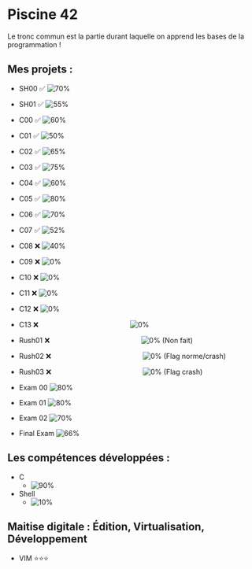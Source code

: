 # Piscine 42
Le tronc commun est la partie durant laquelle on apprend les bases de la programmation !
## Mes projets :
- SH00 :white_check_mark: ![70%](https://progress-bar.dev/70)
- SH01 :white_check_mark: ![55%](https://progress-bar.dev/55)
- C00 :white_check_mark: ![60%](https://progress-bar.dev/60)
- C01 :white_check_mark: ![50%](https://progress-bar.dev/50)
- C02 :white_check_mark: ![65%](https://progress-bar.dev/65)
- C03 :white_check_mark: ![75%](https://progress-bar.dev/75)
- C04 :white_check_mark: ![60%](https://progress-bar.dev/60)
- C05 :white_check_mark: ![80%](https://progress-bar.dev/80)
- C06 :white_check_mark: ![70%](https://progress-bar.dev/70)
- C07 :white_check_mark: ![52%](https://progress-bar.dev/52)
- C08 :x: ![40%](https://progress-bar.dev/40)
- C09 :x: ![0%](https://progress-bar.dev/0)
- C10 :x: ![0%](https://progress-bar.dev/0)
- C11 :x: ![0%](https://progress-bar.dev/0)
- C12 :x: ![0%](https://progress-bar.dev/0)
- C13 :x: &emsp;&emsp;&emsp;&emsp;&emsp;&emsp;&emsp;&emsp;&emsp;&emsp;&emsp;&emsp;&emsp;![0%](https://progress-bar.dev/0)
- Rush01 :x: &emsp;&emsp;&emsp;&emsp;&emsp;&emsp;&emsp;&emsp;&emsp;&emsp;&emsp;&emsp;&emsp;![0%](https://progress-bar.dev/0) (Non fait)
- Rush02 :x: &emsp;&emsp;&emsp;&emsp;&emsp;&emsp;&emsp;&emsp;&emsp;&emsp;&emsp;&emsp;&emsp;![0%](https://progress-bar.dev/0) (Flag norme/crash)
- Rush03 :x: &emsp;&emsp;&emsp;&emsp;&emsp;&emsp;&emsp;&emsp;&emsp;&emsp;&emsp;&emsp;&emsp;![0%](https://progress-bar.dev/0) (Flag crash)

- Exam 00 ![80%](https://progress-bar.dev/80)
- Exam 01 ![80%](https://progress-bar.dev/80)
- Exam 02 ![70%](https://progress-bar.dev/70)
- Final Exam ![66%](https://progress-bar.dev/66)
## Les compétences développées :
- C
  - ![90%](https://progress-bar.dev/90)
- Shell
  - ![10%](https://progress-bar.dev/10)
## Maitise digitale : Édition, Virtualisation, Développement
- VIM         ⭐⭐⭐

